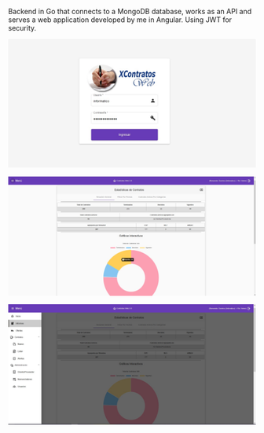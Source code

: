 Backend in Go that connects to a MongoDB database, works as an API and serves a web application developed by me in Angular.
Using JWT for security.

![Screenshot](w1.jpg)

![Screenshot](w2.jpg)

![Screenshot](w3.jpg)
